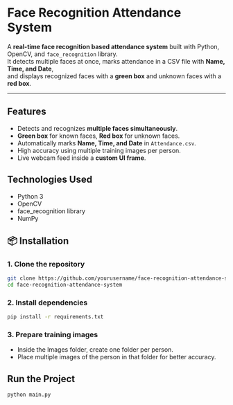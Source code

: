 # Face Recognition Attendance System

A **real-time face recognition based attendance system** built with Python, OpenCV, and `face_recognition` library.  
It detects multiple faces at once, marks attendance in a CSV file with **Name, Time, and Date**,  
and displays recognized faces with a **green box** and unknown faces with a **red box**.

---

##  Features
- Detects and recognizes **multiple faces simultaneously**.
- **Green box** for known faces, **Red box** for unknown faces.
- Automatically marks **Name, Time, and Date** in `Attendance.csv`.
- High accuracy using multiple training images per person.
- Live webcam feed inside a **custom UI frame**.

## Technologies Used
- Python 3
- OpenCV
- face_recognition library
- NumPy

## 📦 Installation

### 1. Clone the repository
```bash
git clone https://github.com/yourusername/face-recognition-attendance-system.git
cd face-recognition-attendance-system 
```

### 2. Install dependencies
```bash
pip install -r requirements.txt
```
### 3. Prepare training images
- Inside the Images folder, create one folder per person.
- Place multiple images of the person in that folder for better accuracy.

## Run the Project
```bash
python main.py
```
